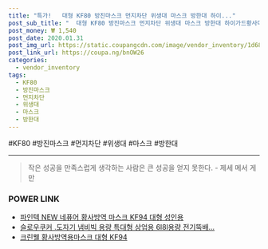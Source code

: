 ```yaml
--- 
title: "특가!   대형 KF80 방진마스크 먼지차단 위생대 마스크 방한대 하이..." 
post_sub_title: "  대형 KF80 방진마스크 먼지차단 위생대 마스크 방한대 하이가드황사마스크" 
post_money: ₩ 1,540 
post_date: 2020.01.31 
post_img_url: https://static.coupangcdn.com/image/vendor_inventory/1d68/9ec88a60b1c8a2b27708065e3aa2e25025a9b903dadab9f76ed403e05f4b.jpg 
post_link_url: https://coupa.ng/bnOW26 
categories: 
  - vendor_inventory 
tags: 
  - KF80 
  - 방진마스크 
  - 먼지차단 
  - 위생대 
  - 마스크 
  - 방한대 
--- 
```

  #KF80 #방진마스크 #먼지차단 #위생대 #마스크 #방한대 
<hr> 

> 작은 성공을 만족스럽게 생각하는 사람은 큰 성공을 얻지 못한다. - 제세 메서 게만 


### POWER LINK

* <a href="https://blog.naver.com/santokki14/221786576340" target="_blank">파인텍 NEW 네퓨어 황사방역 마스크 KF94 대형 성인용</a>
* <a href="https://blog.naver.com/an0733/221785731117" target="_blank">슬로우쿠커 .도자기 냄비빅 용량 특대형 상업용 6l8l용량 전기뚝배...</a>
* <a href="https://blog.naver.com/an0733/221785229462" target="_blank">크린웰 황사방역용마스크 대형 KF94</a>
